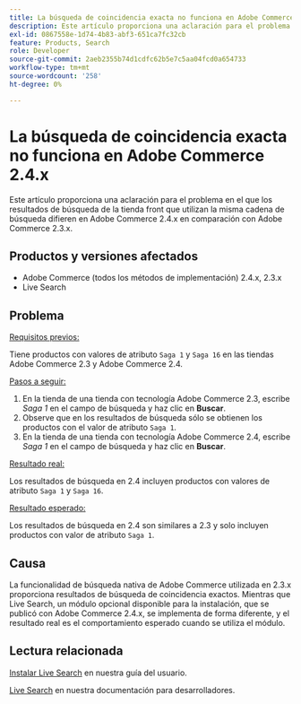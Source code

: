 ```yaml
---
title: La búsqueda de coincidencia exacta no funciona en Adobe Commerce 2.4.x
description: Este artículo proporciona una aclaración para el problema en el que los resultados de búsqueda de la tienda front que utilizan la misma cadena de búsqueda difieren en Adobe Commerce 2.4.x en comparación con Adobe Commerce 2.3.x.
exl-id: 0867558e-1d74-4b83-abf3-651ca7fc32cb
feature: Products, Search
role: Developer
source-git-commit: 2aeb2355b74d1cdfc62b5e7c5aa04fcd0a654733
workflow-type: tm+mt
source-wordcount: '258'
ht-degree: 0%

---
```


# La búsqueda de coincidencia exacta no funciona en Adobe Commerce 2.4.x

Este artículo proporciona una aclaración para el problema en el que los resultados de búsqueda de la tienda front que utilizan la misma cadena de búsqueda difieren en Adobe Commerce 2.4.x en comparación con Adobe Commerce 2.3.x.

## Productos y versiones afectados

- Adobe Commerce (todos los métodos de implementación) 2.4.x, 2.3.x
- Live Search

## Problema

<u>Requisitos previos:</u>

Tiene productos con valores de atributo `Saga 1` y `Saga 16` en las tiendas Adobe Commerce 2.3 y Adobe Commerce 2.4.

<u>Pasos a seguir:</u>

1. En la tienda de una tienda con tecnología Adobe Commerce 2.3, escribe *Saga 1* en el campo de búsqueda y haz clic en **Buscar**.
1. Observe que en los resultados de búsqueda sólo se obtienen los productos con el valor de atributo `Saga 1`.
1. En la tienda de una tienda con tecnología Adobe Commerce 2.4, escribe *Saga 1* en el campo de búsqueda y haz clic en **Buscar**.

<u>Resultado real:</u>

Los resultados de búsqueda en 2.4 incluyen productos con valores de atributo `Saga 1` y `Saga 16`.

<u>Resultado esperado:</u>

Los resultados de búsqueda en 2.4 son similares a 2.3 y solo incluyen productos con valor de atributo `Saga 1`.

## Causa

La funcionalidad de búsqueda nativa de Adobe Commerce utilizada en 2.3.x proporciona resultados de búsqueda de coincidencia exactos. Mientras que Live Search, un módulo opcional disponible para la instalación, que se publicó con Adobe Commerce 2.4.x, se implementa de forma diferente, y el resultado real es el comportamiento esperado cuando se utiliza el módulo.

## Lectura relacionada

[Instalar Live Search](https://experienceleague.adobe.com/docs/commerce-merchant-services/live-search/onboard/install.html?lang=es) en nuestra guía del usuario.

[Live Search](https://experienceleague.adobe.com/es/docs/commerce-merchant-services/live-search/overview) en nuestra documentación para desarrolladores.
